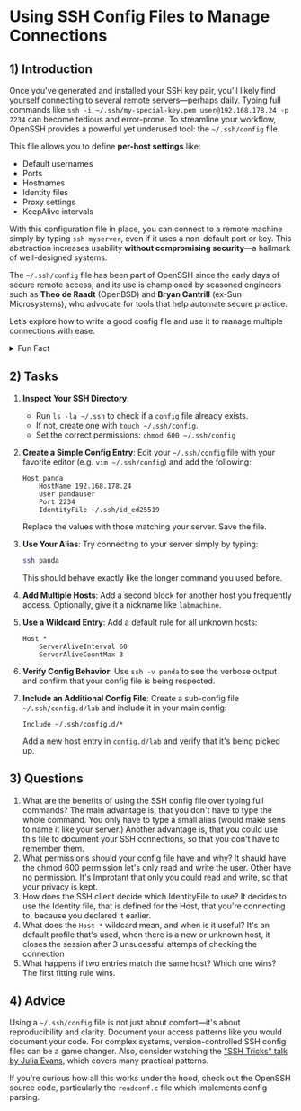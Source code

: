 <!---
{
  "depends_on": ["SSH"],
  "author": "Stephan Bökelmann",
  "first_used": "2025-04-03",
  "keywords": ["SSH", "config", "IdentityFile", "Host alias"]
}
--->

# Using SSH Config Files to Manage Connections

## 1) Introduction
Once you've generated and installed your SSH key pair, you'll likely find yourself connecting to several remote servers—perhaps daily. Typing full commands like `ssh -i ~/.ssh/my-special-key.pem user@192.168.178.24 -p 2234` can become tedious and error-prone. To streamline your workflow, OpenSSH provides a powerful yet underused tool: the `~/.ssh/config` file.

This file allows you to define **per-host settings** like:
- Default usernames
- Ports
- Hostnames
- Identity files
- Proxy settings
- KeepAlive intervals

With this configuration file in place, you can connect to a remote machine simply by typing `ssh myserver`, even if it uses a non-default port or key. This abstraction increases usability **without compromising security**—a hallmark of well-designed systems.

The `~/.ssh/config` file has been part of OpenSSH since the early days of secure remote access, and its use is championed by seasoned engineers such as **Theo de Raadt** (OpenBSD) and **Bryan Cantrill** (ex-Sun Microsystems), who advocate for tools that help automate secure practice.

Let’s explore how to write a good config file and use it to manage multiple connections with ease.

<details>
  <summary>Fun Fact</summary>
  Did you know that `.ssh/config` supports wildcard patterns, nested includes, and even conditional directives? For large teams or complex deployments, it becomes a tiny domain-specific language for secure access.
</details>

## 2) Tasks

1. **Inspect Your SSH Directory**:
   - Run `ls -la ~/.ssh` to check if a `config` file already exists.
   - If not, create one with `touch ~/.ssh/config`.
   - Set the correct permissions: `chmod 600 ~/.ssh/config`

2. **Create a Simple Config Entry**:
   Edit your `~/.ssh/config` file with your favorite editor (e.g. `vim ~/.ssh/config`) and add the following:

   ```ssh-config
   Host panda
       HostName 192.168.178.24
       User pandauser
       Port 2234
       IdentityFile ~/.ssh/id_ed25519
   ```

   Replace the values with those matching your server. Save the file.

3. **Use Your Alias**:
   Try connecting to your server simply by typing:

   ```sh
   ssh panda
   ```

   This should behave exactly like the longer command you used before.

4. **Add Multiple Hosts**:
   Add a second block for another host you frequently access. Optionally, give it a nickname like `labmachine`.

5. **Use a Wildcard Entry**:
   Add a default rule for all unknown hosts:

   ```ssh-config
   Host *
       ServerAliveInterval 60
       ServerAliveCountMax 3
   ```

6. **Verify Config Behavior**:
   Use `ssh -v panda` to see the verbose output and confirm that your config file is being respected.

7. **Include an Additional Config File**:
   Create a sub-config file `~/.ssh/config.d/lab` and include it in your main config:

   ```ssh-config
   Include ~/.ssh/config.d/*
   ```

   Add a new host entry in `config.d/lab` and verify that it's being picked up.


## 3) Questions

1. What are the benefits of using the SSH config file over typing full commands? The main advantage is, that you don't have to type the whole command. You only have to type a small alias (would make sens to name it like your server.) Another advantage is, that you could use this file to document your SSH connections, so that you don't have to remember them.
2. What permissions should your config file have and why? It shauld have the chmod 600 permission let's only read and write the user. Other have no permission. It's Improtant that only you could read and write, so that your privacy is kept.
3. How does the SSH client decide which IdentityFile to use? It decides to use the Identity file, that is defined for the Host, that you're connecting to, because you declared it earlier.
4. What does the `Host *` wildcard mean, and when is it useful? It's an default profile that's used, when there is a new or unknown host, it closes the session after 3 unsucessful attemps of checking the connection
5. What happens if two entries match the same host? Which one wins? The first fitting rule wins.


## 4) Advice
Using a `~/.ssh/config` file is not just about comfort—it's about reproducibility and clarity. Document your access patterns like you would document your code. For complex systems, version-controlled SSH config files can be a game changer. Also, consider watching the ["SSH Tricks" talk by Julia Evans](https://www.youtube.com/watch?v=1z2xG_ZJwck), which covers many practical patterns.

If you're curious how all this works under the hood, check out the OpenSSH source code, particularly the `readconf.c` file which implements config parsing.

